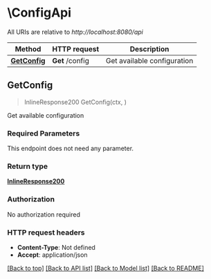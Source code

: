# \ConfigApi

All URIs are relative to *http://localhost:8080/api*

Method | HTTP request | Description
------------- | ------------- | -------------
[**GetConfig**](ConfigApi.md#GetConfig) | **Get** /config | Get available configuration



## GetConfig

> InlineResponse200 GetConfig(ctx, )

Get available configuration

### Required Parameters

This endpoint does not need any parameter.

### Return type

[**InlineResponse200**](inline_response_200.md)

### Authorization

No authorization required

### HTTP request headers

- **Content-Type**: Not defined
- **Accept**: application/json

[[Back to top]](#) [[Back to API list]](../README.md#documentation-for-api-endpoints)
[[Back to Model list]](../README.md#documentation-for-models)
[[Back to README]](../README.md)

